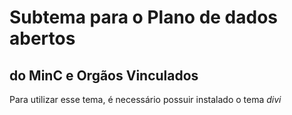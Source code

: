 # Subtema para o Plano de dados abertos
## do MinC e Orgãos Vinculados

Para utilizar esse tema, é necessário possuir instalado o tema *divi*
